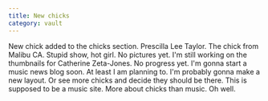 ```yaml
---
title: New chicks
category: vault
---
```


New chick added to the chicks section. Prescilla Lee Taylor. The chick from
Malibu CA. Stupid show, hot girl. No pictures yet. I'm still working on the
thumbnails for Catherine Zeta-Jones. No progress yet. I'm gonna start a music
news blog soon. At least I am planning to. I'm probably gonna make a new
layout. Or see more chicks and decide they should be there. This is supposed
to be a music site. More about chicks than music. Oh well.
